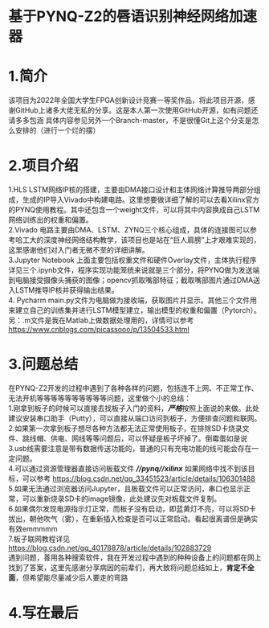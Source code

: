 # 基于PYNQ-Z2的唇语识别神经网络加速器
# 1.简介
该项目为2022年全国大学生FPGA创新设计竞赛一等奖作品，将此项目开源，感谢GitHub上诸多大佬无私的分享。这是本人第一次使用GitHub开源，如有问题还请多多包涵
具体内容参见另外一个Branch-master，不是很懂Git上这个分支是怎么安排的（进行一个烂的摆）
# 2.项目介绍
1.HLS LSTM网络IP核的搭建，主要由DMA接口设计和主体网络计算推导两部分组成，生成的IP导入Vivado中构建电路。这里想要做详细了解的可以去看Xilinx官方的PYNQ使用教程。其中还包含一个weight文件，可以将其中内容换成自己LSTM网络训练出的权重和偏置。  
2.Vivado 电路主要由DMA、LSTM、ZYNQ三个核心组成，具体的连接图可以参考哈工大的深度神经网络结构教学，该项目也是站在“巨人肩膀”上才艰难实现的，这里感谢他们对入门者无微不至的详细讲解。  
3.Jupyter Notebook 上面主要包括权重文件和硬件Overlay文件，主体执行程序详见三个.ipynb文件，程序实现功能笼统来说就是三个部分，将PYNQ做为发送端到电脑接受摄像头捕获的图像；opencv抓取嘴部特征；截取嘴部图片通过DMA送入LSTM推导IP核并获得输出结果。  
4. Pycharm main.py文件为电脑做为接收端，获取图片并显示。其他三个文件用来建立自己的训练集并进行LSTM模型建立，输出模型的权重和偏置（Pytorch）。另：.m文件是我在Matlab上做数据处理用的，详情可以参考 https://www.cnblogs.com/picassooo/p/13504533.html  
# 3.问题总结
在PYNQ-Z2开发的过程中遇到了各种各样的问题，包括连不上网、不正常工作、无法开机等等等等等等等等等等问题，这里做个小的总结：  
1.刚拿到板子的时候可以直接去找板子入门的资料，***严格***按照上面说的来做。此处建议安装串口助手（Putty），可以直接从端口访问到板子，方便排查问题和联网。  
2.如果第一次拿到板子想尽各种方法都无法正常使用板子，在排除SD卡烧录文件、跳线帽、供电、网线等等问题后，可以怀疑是板子坏掉了。倒霉蛋如是说  
3.usb线需要注意是带有数据传送功能的，普通的只有充电功能的线可能会存在一定问题。  
4.可以通过资源管理器直接访问板载文件 ***//pynq//xilinx*** 如果网络中找不到该目标，可以参考 https://blog.csdn.net/qq_33451523/article/details/106301488  
5.如果无法通过浏览器访问Jupyter，且板载文件可以正常访问，串口也显示正常，可以重新烧录SD卡的image镜像，此处建议先对板载文件复制。  
6.如果偶尔发现电源指示灯正常，而板子没有启动，即蓝黄灯不亮，可以将SD卡拔出，朝他吹气（雾），在重新插入检查是否可以正常启动。看起很离谱但是确实有效emmmmm  
7.板子联网教程详见 https://blog.csdn.net/qq_40178878/article/details/102883729   
遇到问题，善用各种搜索软件，我在开发过程中遇到的种种设备上的问题都在网上找到了答案，这里先感谢分享病因的前辈们，再大致将问题总结如上，**肯定不全面**，但希望能尽量减少后人要走的弯路  
# 4.写在最后
